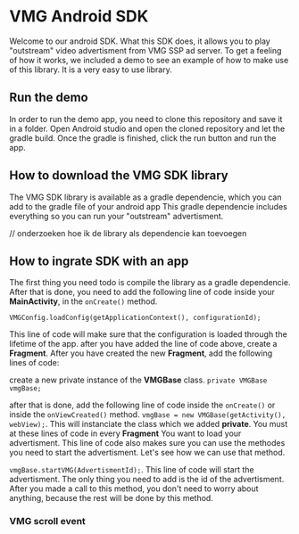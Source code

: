 # VMG Android SDK

Welcome to our android SDK. What this SDK does, it allows you to play "outstream" video advertisment from VMG SSP ad server. 
To get a feeling of how it works, we included a demo to see an example of how to make use of this library.
It is a very easy to use library.

## Run the demo
In order to run the demo app, you need to clone this repository and save it in a folder. Open Android studio and open the cloned repository and let the gradle build.
Once the gradle is finished, click the run button and run the app.

## How to download the VMG SDK library

The VMG SDK library is available as a gradle dependencie, which you can add to the gradle file of your android app
This gradle dependencie includes everything so you can run your "outstream" advertisment.

// onderzoeken hoe ik de library als dependencie kan toevoegen

## How to ingrate SDK with an app

The first thing you need todo is compile the library as a gradle dependencie. After that is done, 
you need to add the following line of code inside your **MainActivity**, in the `onCreate()` method.

`VMGConfig.loadConfig(getApplicationContext(), configurationId);`

This line of code will make sure that the configuration is loaded through the lifetime of the app.
after you have added the line of code above, create a **Fragment**. After you have created the new **Fragment**,
add the following lines of code:

create a new private instance of the **VMGBase** class.
`private VMGBase vmgBase;`

after that is done, add the following line of code inside the `onCreate()` or inside the `onViewCreated()` method.
`vmgBase = new VMGBase(getActivity(), webView);`.
This will instanciate the class which we added **private**. You must at these lines of code in every **Fragment** You want to load your advertisment.
This line of code also makes sure you can use the methodes you need to start the advertisment. Let's see how we can use that method.

` vmgBase.startVMG(AdvertismentId); `. 
This line of code will start the advertisment. The only thing you need to add is the id of the advertisment. After you made a call to this method, you don't need to worry about anything,
because the rest will be done by this method.

### VMG scroll event





